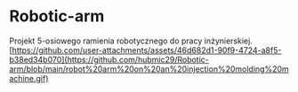 # Robotic-arm
Projekt 5-osiowego ramienia robotycznego do pracy inżynierskiej.
[https://github.com/user-attachments/assets/46d682d1-90f9-4724-a8f5-b38ed34b070](https://github.com/hubmic29/Robotic-arm/blob/main/robot%20arm%20on%20an%20injection%20molding%20machine.gif)

